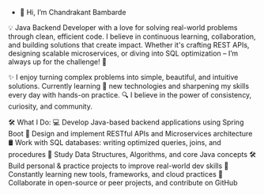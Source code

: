 - 👋 Hi, I’m Chandrakant Bambarde
  
💡 Java Backend Developer with a love for solving real-world problems through clean, efficient code. I believe in continuous learning, collaboration, and building solutions that create impact. Whether it's crafting REST APIs, designing scalable microservices, or diving into SQL optimization – I’m always up for the challenge! 🚀

✨ I enjoy turning complex problems into simple, beautiful, and intuitive solutions. Currently learning 🔄 new technologies and sharpening my skills every day with hands-on practice.
🔍 I believe in the power of consistency, curiosity, and community.


🛠️ What I Do:
💻 Develop Java-based backend applications using Spring Boot
🔧 Design and implement RESTful APIs and Microservices architecture
🛢️ Work with SQL databases: writing optimized queries, joins, and procedures
🧠 Study Data Structures, Algorithms, and core Java concepts
🛠️ Build personal & practice projects to improve real-world dev skills
🔄 Constantly learning new tools, frameworks, and cloud practices
💬 Collaborate in open-source or peer projects, and contribute on GitHub
